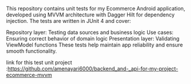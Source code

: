 This repository contains unit tests for my Ecommerce Android application, developed using MVVM architecture with Dagger Hilt for dependency injection. The tests are written in JUnit 4 and cover:

Repository layer: Testing data sources and business logic
Use cases: Ensuring correct behavior of domain logic
Presentation layer: Validating ViewModel functions
These tests help maintain app reliability and ensure smooth functionality.

link for this test unit project :https://github.com/amenayari6000/backend_and-_api-for-my-project-ecommerce-mvvm
